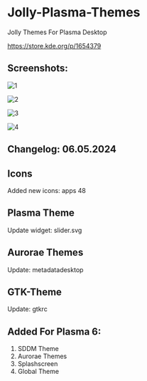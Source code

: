 # Jolly-Plasma-Themes
Jolly Themes For Plasma Desktop 

https://store.kde.org/p/1654379

Screenshots:
---------------

![1](https://github.com/L4ki/Jolly-Plasma-Themes/assets/45247573/8569ed2f-98c7-4e32-884c-d87e1502f48b)

![2](https://github.com/L4ki/Jolly-Plasma-Themes/assets/45247573/8f26b77e-984d-4d8f-a025-2e6087cb6804)

![3](https://github.com/L4ki/Jolly-Plasma-Themes/assets/45247573/d530fff3-133a-4db3-8ba0-d2c4f9a6fcd6)

![4](https://github.com/L4ki/Jolly-Plasma-Themes/assets/45247573/753ad52b-7129-48d8-baa7-d89fa397efa0)


Changelog: 06.05.2024
---------------------

Icons
------

Added new icons: apps 48

Plasma Theme
-------------

Update widget: slider.svg

Aurorae Themes
---------------

Update: metadatadesktop

GTK-Theme
----------

Update: gtkrc

Added For Plasma 6:
-------------------

1. SDDM Theme
2. Aurorae Themes
3. Splashscreen
4. Global Theme

